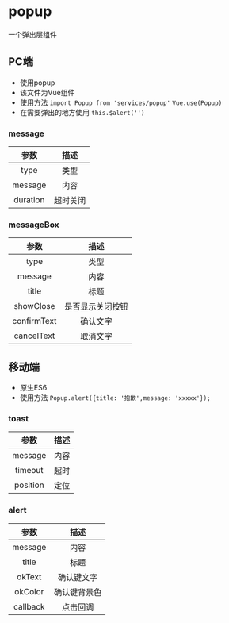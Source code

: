 # popup

一个弹出层组件 

## PC端 

* 使用popup
* 该文件为Vue组件
* 使用方法 `import Popup from 'services/popup'` `Vue.use(Popup)`
* 在需要弹出的地方使用 `this.$alert('')`

### message
|  参数  | 描述     |
|:-----:|:------:|
|type|类型     |
|message|内容     |
|duration|超时关闭  |

### messageBox
|  参数  | 描述     |
|:-----:|:------:|
|type|类型     |
|message|内容     |
|title|标题  |
|showClose| 是否显示关闭按钮|
|confirmText| 确认文字|
|cancelText|取消文字|


## 移动端

* 原生ES6
* 使用方法 `Popup.alert({title: '抱歉',message: 'xxxxx'});` 


### toast
|  参数  | 描述     |
|:-----:|:------:|
|message|内容     |
|timeout|超时     |
|position|定位    |

### alert
|  参数  | 描述     |
|:-----:|:------:|
|message|内容     |
|title| 标题  |
|okText|确认键文字|
|okColor|确认键背景色|
|callback|点击回调|
